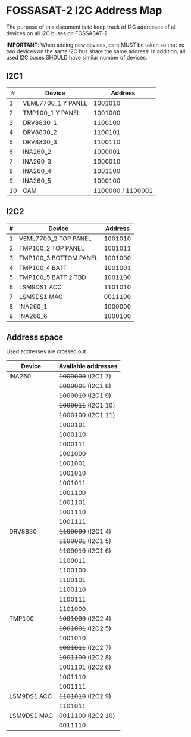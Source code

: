 # FOSSASAT-2 I2C Address Map

The purpose of this document is to keep track of I2C addresses of all devices on all I2C buses on FOSSASAT-2.

**IMPORTANT**: When adding new devices, care MUST be taken so that no two devices on the same I2C bus share the same address! In addition, all used I2C buses SHOULD have similar number of devices.

## I2C1

| #  | Device     | Address |
| -- | ---------- | ------- |
| 1  | VEML7700_1 Y PANEL| 1001010 |
| 2  | TMP100_1  Y PANEL | 1001000 |
| 3  | DRV8830_1  | 1100100 |
| 4  | DRV8830_2  | 1100101 |
| 5  | DRV8830_3  | 1100110 |
| 6  | INA260_2   | 1000001 |
| 7  | INA260_3   | 1000010 |
| 8  | INA260_4   | 1001100 |
| 9  | INA260_5   | 1000100 |
| 10  | CAM | 1100000 / 1100001 |

## I2C2

| #  | Device      | Address |
| -- | ----------- | ------- |
| 1  | VEML7700_2 TOP PANEL | 1001010 |
| 2  | TMP100_2   TOP PANEL | 1001011 |
| 3  | TMP100_3   BOTTOM PANEL | 1001000 |
| 4  | TMP100_4    BATT| 1001001 |
| 5  | TMP100_5    BATT 2 TBD| 1001100 |
| 6  | LSM9DS1 ACC | 1101010 |
| 7  | LSM9DS1 MAG | 0011100 |
| 8  | INA260_1    | 1000000 |
| 9  | INA260_6    | 1000100 |

## Address space

Used addresses are crossed out.

| Device      | Available addresses          |
| ----------- | ---------------------------- |
| INA260      | ~~1000000~~ (I2C1 7)         |
|             | ~~1000001~~ (I2C1 8)         |
|             | ~~1000010~~ (I2C1 9)         |
|             | ~~1000011~~ (I2C1 10)        |
|             | ~~1000100~~ (I2C1 11)        |
|             | 1000101                      |
|             | 1000110                      |
|             | 1000111                      |
|             | 1001000                      |
|             | 1001001                      |
|             | 1001010                      |
|             | 1001011                      |
|             | 1001100                      |
|             | 1001101                      |
|             | 1001110                      |
|             | 1001111                      |
| DRV8830     | ~~1100000~~ (I2C1 4)         |
|             | ~~1100001~~ (I2C1 5)         |
|             | ~~1100010~~ (I2C1 6)         |
|             | 1100011                      |
|             | 1100100                      |
|             | 1100101                      |
|             | 1100110                      |
|             | 1100111                      |
|             | 1101000                      |
| TMP100      | ~~1001000~~ (I2C2 4)         |
|             | ~~1001001~~ (I2C2 5)         |
|             |   1001010                    |
|             | ~~1001011~~ (I2C2 7)         |
|             | ~~1001100~~ (I2C2 8)         |
|             | 1001101     (I2C2 6)         |
|             | 1001110                      |
|             | 1001111                      |
| LSM9DS1 ACC | ~~1101010~~ (I2C2 9)         |
|             | 1101011                      |
| LSM9DS1 MAG | ~~0011100~~ (I2C2 10)        |
|             | 0011110                      |
